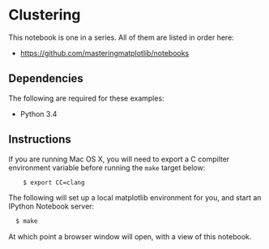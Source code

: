 # Clustering

This notebook is one in a series. All of them are listed in order here:
 * https://github.com/masteringmatplotlib/notebooks

## Dependencies

The following are required for these examples:

 * Python 3.4


## Instructions

If you are running Mac OS X, you will need to export a C compilter environment
variable before running the ``make`` target below:

```bash
    $ export CC=clang
```

The following will set up a local matplotlib environment for you, and start an
IPython Notebook server:

```bash
  $ make
```

At which point a browser window will open, with a view of this notebook.
